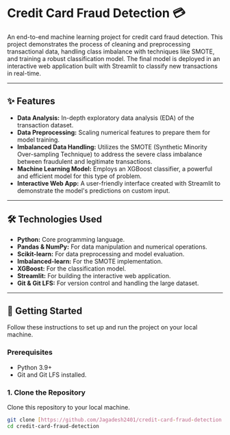 # Credit Card Fraud Detection 💳

An end-to-end machine learning project for credit card fraud detection. This project demonstrates the process of cleaning and preprocessing transactional data, handling class imbalance with techniques like SMOTE, and training a robust classification model. The final model is deployed in an interactive web application built with Streamlit to classify new transactions in real-time.

---

## ✨ Features

* **Data Analysis:** In-depth exploratory data analysis (EDA) of the transaction dataset.
* **Data Preprocessing:** Scaling numerical features to prepare them for model training.
* **Imbalanced Data Handling:** Utilizes the SMOTE (Synthetic Minority Over-sampling Technique) to address the severe class imbalance between fraudulent and legitimate transactions.
* **Machine Learning Model:** Employs an XGBoost classifier, a powerful and efficient model for this type of problem.
* **Interactive Web App:** A user-friendly interface created with Streamlit to demonstrate the model's predictions on custom input.

---

## 🛠️ Technologies Used

* **Python:** Core programming language.
* **Pandas & NumPy:** For data manipulation and numerical operations.
* **Scikit-learn:** For data preprocessing and model evaluation.
* **Imbalanced-learn:** For the SMOTE implementation.
* **XGBoost:** For the classification model.
* **Streamlit:** For building the interactive web application.
* **Git & Git LFS:** For version control and handling the large dataset.

---

## 🚀 Getting Started

Follow these instructions to set up and run the project on your local machine.

### Prerequisites

* Python 3.9+
* Git and Git LFS installed.

### 1. Clone the Repository

Clone this repository to your local machine.

```bash
git clone [https://github.com/Jagadesh2401/credit-card-fraud-detection.git](https://github.com/Jagadesh2401/credit-card-fraud-detection.git)
cd credit-card-fraud-detection